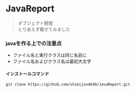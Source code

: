 # JavaReport

> オブジェクト開発<br>
> とりあえず載せてみました

### javaを作る上での注意点
- ファイル名と実行クラスは同じ名前に
- ファイル名およびクラス名は最初大文字


#### インストールコマンド  
`git clone https://github.com/shimijun4649/JavaReport.git`
